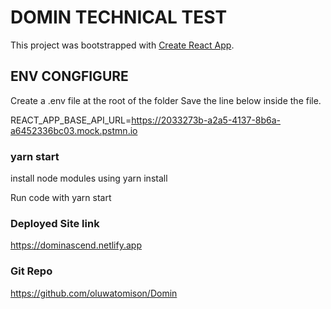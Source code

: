 # DOMIN TECHNICAL TEST

This project was bootstrapped with [Create React App](https://github.com/facebook/create-react-app).

## ENV CONGFIGURE

Create a .env file at the root of the folder
Save the line below inside the file.

REACT_APP_BASE_API_URL=https://2033273b-a2a5-4137-8b6a-a6452336bc03.mock.pstmn.io

### yarn start

install node modules using yarn install

Run code with yarn start

### Deployed Site link

https://dominascend.netlify.app

### Git Repo

https://github.com/oluwatomison/Domin
